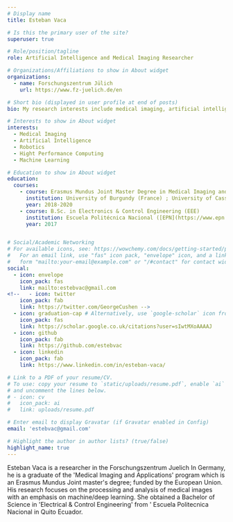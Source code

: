 ```yaml
---
# Display name
title: Esteban Vaca

# Is this the primary user of the site?
superuser: true

# Role/position/tagline
role: Artificial Intelligence and Medical Imaging Researcher

# Organizations/Affiliations to show in About widget
organizations:
  - name: Forschungszentrum Jülich
    url: https://www.fz-juelich.de/en

# Short bio (displayed in user profile at end of posts)
bio: My research interests include medical imaging, artificial intelligence, robotics and high performance computing. 

# Interests to show in About widget
interests:
  - Medical Imaging
  - Artificial Intelligence
  - Robotics
  - Hight Performance Computing
  - Machine Learning

# Education to show in About widget
education:
  courses:
    - course: Erasmus Mundus Joint Master Degree in Medical Imaging and Applications ([MAIA](https://maiamaster.udg.edu/)) 
      institution: University of Burgundy (France) ; University of Cassino (Italy) ; University of Girona (Spain)
      year: 2018-2020
    - course: B.Sc. in Electronics & Control Engineering (EEE)
      institution: Escuela Politécnica Nacional ([EPN](https://www.epn.edu.ec/)), Ecuador
      year: 2017


# Social/Academic Networking
# For available icons, see: https://wowchemy.com/docs/getting-started/page-builder/#icons
#   For an email link, use "fas" icon pack, "envelope" icon, and a link in the
#   form "mailto:your-email@example.com" or "/#contact" for contact widget.
social:
  - icon: envelope
    icon_pack: fas
    link: mailto:estebvac@gmail.com
<!--   - icon: twitter
    icon_pack: fab
    link: https://twitter.com/GeorgeCushen -->
  - icon: graduation-cap # Alternatively, use `google-scholar` icon from `ai` icon pack
    icon_pack: fas
    link: https://scholar.google.co.uk/citations?user=sIwtMXoAAAAJ
  - icon: github
    icon_pack: fab
    link: https://github.com/estebvac
  - icon: linkedin
    icon_pack: fab
    link: https://www.linkedin.com/in/esteban-vaca/

# Link to a PDF of your resume/CV.
# To use: copy your resume to `static/uploads/resume.pdf`, enable `ai` icons in `params.toml`,
# and uncomment the lines below.
# - icon: cv
#   icon_pack: ai
#   link: uploads/resume.pdf

# Enter email to display Gravatar (if Gravatar enabled in Config)
email: 'estebvac@gmail.com'

# Highlight the author in author lists? (true/false)
highlight_name: true
---
```


Esteban Vaca is a researcher in the Forschungszentrum Juelich In Germany, he is a graduate of the 'Medical Imaging and Applications' program which is an Erasmus Mundus Joint master's degree; funded by the European Union. His research focuses on the processing and analysis of medical images with an emphasis on machine/deep learning. She obtained a Bachelor of Science in 'Electrical & Control Engineering' from ' Escuela Politecnica Nacional in Quito Ecuador.

<!-- {{< icon name="download" pack="fas" >}} Download my {{< staticref "uploads/demo_resume.pdf" "newtab" >}}resumé{{< /staticref >}}.
 -->
